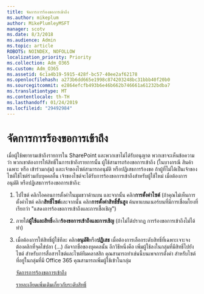 ```yaml
---
title: จัดการการร้องขอการเข้าถึง
ms.author: mikeplum
author: MikePlumleyMSFT
manager: scotv
ms.date: 8/3/2018
ms.audience: Admin
ms.topic: article
ROBOTS: NOINDEX, NOFOLLOW
localization_priority: Priority
ms.collection: Adm_O365
ms.custom: Adm_O365
ms.assetid: 6c1a4b19-5915-428f-bc57-40ee2af62178
ms.openlocfilehash: a273b6dd665e1998c874203248bc31bbb40f20b0
ms.sourcegitcommit: e2864efcfb493b6e46b662b746661a61232bdba7
ms.translationtype: MT
ms.contentlocale: th-TH
ms.lasthandoff: 01/24/2019
ms.locfileid: "29492984"
---
```

# <a name="manage-access-requests"></a>จัดการการร้องขอการเข้าถึง

เมื่อผู้ใช้พยายามเข้าถึงรายการใน SharePoint และพวกเขาไม่ได้รับอนุญาต พวกเขาจะเห็นข้อความว่า พวกเขาต้องการให้สิทธิ์ในการเข้าถึงรายการนั้น ผู้ใช้สามารถร้องขอการเข้าถึง (ในบางกรณี สินค้าเฉพาะ หรือ เข้าร่วมกลุ่ม) และเจ้าของไซต์สามารถอนุมัติ หรือปฏิเสธการร้องขอ ถ้าผู้ที่ไม่ได้เป็นเจ้าของไซต์ใช้ไซต์ร่วมกับบุคคลอื่น เจ้าของไซต์จะได้รับการร้องขอการเข้าถึงสำหรับผู้ใช้ใหม่ เมื่อต้องการอนุมัติ หรือปฏิเสธการร้องขอการเข้าถึง:
  
1. ไปไซต์ คลิกไอคอนการตั้งค่าในมุมขวาด้านบน และจากนั้น คลิก**การตั้งค่าไซต์** (ถ้าคุณไม่เห็นการตั้งค่าไซต์ คลิก**สิทธิ์ไซต์**และจากนั้น คลิก**การตั้งค่าสิทธิ์ขั้นสูง** ค้นหาแบนเนอร์บนที่มีการเชื่อมโยงที่เรียกว่า "แสดงการร้องขอการเข้าถึงและการเชื้อเชิญ")
    
2. ภายใต้**ผู้ใช้และสิทธิ์**คลิก**ร้องขอการเข้าถึงและการเชิญ** (ถ้าไม่ได้ปรากฏ การร้องขอการเข้าถึงไม่ได้ทำ)
    
3. เมื่อต้องการให้สิทธิ์ผู้ใช้ทีละ คลิก**อนุมัติ**หรือ**ปฏิเสธ** เมื่อต้องการเลือกระดับสิทธิ์ที่เฉพาะเจาะจง ต้องคลิกที่จุดไข่ปลา (...) ถัดจากชื่อของบุคคลนั้น อีกวิธีหนึ่งคือ เพิ่มผู้ใช้ลงในกลุ่มที่มีสิทธิ์ไปยังไซต์ สำหรับการสื่อสารไซต์และไซต์ทีมคลาสสิก คุณสามารถทำเช่นนี้บนเพจการตั้งค่า สำหรับไซต์ที่อยู่ในกลุ่มที่มี Office 365 คุณสามารถเพิ่มผู้ใช้เข้าในกลุ่ม
    
    [จัดการการร้องขอการเข้าถึง](https://go.microsoft.com/fwlink/?linkid=2008747)
    
    [รายละเอียดเพิ่มเติมเกี่ยวกับระดับสิทธิ์](https://go.microsoft.com/fwlink/?linkid=867071)
    

